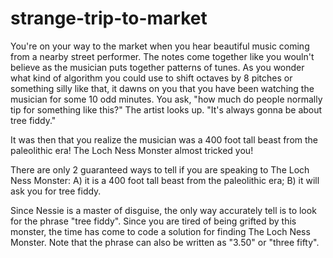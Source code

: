 # strange-trip-to-market
You're on your way to the market when you hear beautiful music coming from a nearby street performer. The notes come together like you wouln't believe as the musician puts together patterns of tunes. As you wonder what kind of algorithm you could use to shift octaves by 8 pitches or something silly like that, it dawns on you that you have been watching the musician for some 10 odd minutes. You ask, "how much do people normally tip for something like this?" The artist looks up. "It's always gonna be about tree fiddy."

It was then that you realize the musician was a 400 foot tall beast from the paleolithic era! The Loch Ness Monster almost tricked you!

There are only 2 guaranteed ways to tell if you are speaking to The Loch Ness Monster: A) it is a 400 foot tall beast from the paleolithic era; B) it will ask you for tree fiddy.

Since Nessie is a master of disguise, the only way accurately tell is to look for the phrase "tree fiddy". Since you are tired of being grifted by this monster, the time has come to code a solution for finding The Loch Ness Monster. Note that the phrase can also be written as "3.50" or "three fifty".